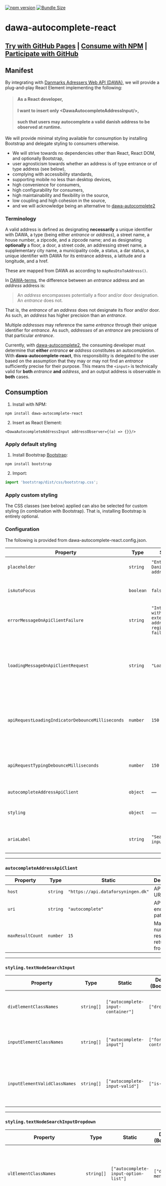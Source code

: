 [![npm version](https://img.shields.io/npm/v/dawa-autocomplete-react.svg)](https://www.npmjs.com/package/dawa-autocomplete-react)
[![Bundle Size](https://img.shields.io/bundlephobia/min/dawa-autocomplete-react?label=size)](https://bundlephobia.com/result?p=dawa-autocomplete-react)

# dawa-autocomplete-react

## [Try with GitHub Pages](https://steffenhansendev.github.io/dawa-autocomplete-react/index.html) | [Consume with NPM](https://www.npmjs.com/package/dawa-autocomplete-react) | [Participate with GitHub](https://github.com/steffenhansendev/dawa-autocomplete-react)

## Manifest

By integrating with [Danmarks Adressers Web API (DAWA)](https://dawadocs.dataforsyningen.dk/dok/api/autocomplete), we
will provide a
plug-and-play React Element implementing the following:

> #### As a React developer,
>#### I want to insert only &lt;DawaAutocompleteAddressInput/&gt;,
>#### such that users may autocomplete a valid danish address to be observed at runtime.

We will provide minimal styling available for consumption by installing Bootstrap and delegate styling to consumers
otherwise.

- We will strive towards no dependencies other than React, React DOM, and optionally Bootstrap,
- user agnosticism towards whether an address is of type entrance or of type address (see below),
- complying with accessibility standards,
- supporting mobile no less than desktop devices,
- high convenience for consumers,
- high configurability for consumers,
- high maintainability and flexibility in the source,
- low coupling and high cohesion in the source,
- and we will acknowledge being an alternative to [dawa-autocomplete2](https://github.com/SDFIdk/dawa-autocomplete2)

### Terminology

A valid address is defined as designating **necessarily**
a unique identifier with DAWA,
a type (being either *entrance* or *address*),
a street name,
a house number,
a zipcode,
and a zipcode name;
and as designating **optionally**
a floor,
a door,
a street code,
an addressing street name,
a supplementary city name,
a municipality code,
a status,
a dar status,
a unique identifier with DAWA for its entrance address,
a latitude and a longitude,
and a href.

These are mapped from DAWA as according to `mapResDtoToAddress()`.

In [DAWA-terms](https://dawadocs.dataforsyningen.dk/dok/api/adgangsadresse), the difference between an *entrance*
address and an *address* address is:

> An *address* encompasses potentially a floor and/or door designation. An *entrance* does not.

That is, the *entrance* of an *address* does not designate its floor and/or door. As such, an *address* has higher
precision than an *entrance*.

Multiple *addresses* may reference the same *entrance* through their unique identifier for *entrance*. As such,
*addresses* of an *entrance* are precisions of that particular *entrance*.

Currently, with [dawa-autocomplete2](https://github.com/SDFIdk/dawa-autocomplete2), the consuming developer must
determine that **either** *entrance* **or** *address* constitutes an autocompletion. With **dawa-autocomplete-react**,
this responsibility is delegated to the user based on the assumption that they may or may not find an *entrance*
sufficiently precise for their purpose. This means the `<input>` is technically valid for **both** *entrance* **and**
*address*, and an output address is observable in **both** cases.

## Consumption

1) Install with NPM:

```shell
npm install dawa-autocomplete-react
```

2) Insert as React Element:

```tsx
<DawaAutocompleteAddressInput addressObserver={(a) => {}}/>
```

### Apply default styling

1) Install Bootstrap [Bootstrap](https://getbootstrap.com):

```shell
npm install bootstrap
```

2) Import:

```ts
import 'bootstrap/dist/css/bootstrap.css';
```
### Apply custom styling

The CSS classes (see below) applied can also be selected for custom styling (in combination with Bootstrap).
That is, installing Bootstrap is entirely optional.

### Configuration

The following is provided from dawa-autocomplete-react.config.json.

| Property                                         | Type      | Static                                                 | Description                                                                                      |
|--------------------------------------------------|-----------|--------------------------------------------------------|--------------------------------------------------------------------------------------------------|
| `placeholder`                                    | `string`  | `"Enter Danish address ..."`                           | Displayed in the input when empty                                                                |
| `isAutoFocus`                                    | `boolean` | `false`                                                | Whether the input is rendered in focus                                                           |
| `errorMessageOnApiClientFailure`                 | `string`  | `"Integration with external address registry failed."` | Displayed in the disabled input when API requests fail                                           |
| `loadingMessageOnApiClientRequest`               | `string`  | `"Loading"`                                            | Displayed as a single dropdown option while awaiting API response. Suffixed with animated " ..." |
| `apiRequestLoadingIndicatorDebounceMilliseconds` | `number`  | `150`                                                  | Delay (ms) before showing loading message while awaiting API response                            |
| `apiRequestTypingDebounceMilliseconds`           | `number`  | `150`                                                  | Delay (ms) before dispatching API requests triggered by typing input                             |
| `autocompleteAddressApiClient`                   | `object`  | —                                                      | API client configuration                                                                         |
| `styling`                                        | `object`  | —                                                      | Class names for styling the HTML elements                                                        |
| `ariaLabel`                                      | `string`  | `"Search input"`                                       | Accessibility label for the `<input`> element                                                    |

---

### `autocompleteAddressApiClient`

| Property         | Type     | Static                             | Description                                 |
|------------------|----------|------------------------------------|---------------------------------------------|
| `host`           | `string` | `"https://api.dataforsyningen.dk"` | API host URL                                |
| `uri`            | `string` | `"autocomplete"`                   | API endpoint path                           |
| `maxResultCount` | `number` | `15`                               | Maximum number of results returned from API |

---

### `styling.textNodeSearchInput`

| Property                      | Type       | Static                             | Default (Bootstrap) | Description                                               |
|-------------------------------|------------|------------------------------------|---------------------|-----------------------------------------------------------|
| `divElementClassNames`        | `string[]` | `["autocomplete-input-container"]` | `["dropdown"]`      | Class names for the `<div>` enclosing the `<input>`       |
| `inputElementClassNames`      | `string[]` | `["autocomplete-input"]`           | `["form-control"]`  | Class names for the input `<input>` element itself        |
| `inputElementValidClassNames` | `string[]` | `["autocomplete-input-valid"]`     | `["is-valid"]`      | Class names applied when a non-null Address is observable |

---

### `styling.textNodeSearchInputDropdown`

| Property                        | Type       | Static                                     | Default (Bootstrap)  | Description                                                                      |
|---------------------------------|------------|--------------------------------------------|----------------------|----------------------------------------------------------------------------------|
| `ulElementClassNames`           | `string[]` | `["autocomplete-input-option-list"]`       | `["dropdown-menu"]`  | Class names for the `<ul>` element making up the dropdown options menu           |
| `liElementsClassNames`          | `string[]` | `["autocomplete-input-option"]`            | `["dropdown-item"]`  | Class names for `<li>` elements making up the dropdown menu options              |
| `liElementsActiveClassNames`    | `string[]` | `["autocomplete-input-option-active"]`     | `["active"]`         | Class names applied to the `<li>` elements currently select via keyboard up/down |
| `liElementsMouseOverClassNames` | `string[]` | `["autocomplete-input-option-mouse-over"]` | `["bg-dark-subtle"]` | Class names applied to the `<li>` elements currently hovered over with a cursor  |

---

Consumers may opt in overrides for each property selectively via the `configurationOverride` prop of
`DawaAutoCompleteAddressInput`. For `styling`, only the Bootstrap classes are overridden.

For instance, a danish translation may look as such:
```tsx
<DawaAutocompleteAddressInput 
        configurationOverride={{
            placeholder: "Søg efter dansk adresse ...",
            loadingMessageOnApiClientRequest: "Søger",
            errorMessageOnApiClientFailure: "Integrationsfejl opstod.",
            ariaLabel: "Søgefelt",
        }}
        addressObserver={(a) => {}}
/>
```

## Participation

This is a free and open sourced project. Participation is encouraged!

#### [GitHub Issues](https://github.com/steffenhansendev/dawa-autocomplete-react/issues)

Clone:

```shell
git clone https://github.com/steffenhansendev/dawa-autocomplete-react.git
```

Lint and transpile to `out/src`:

```shell
npm run build
```

Lint and transpile to `out/src`, bundle the GitHub Pages demo at `out/test/index.html`:

```shell
npm run bundleDemo
```

Lint and transpile to `out/src`, bundle the GitHub Pages demo at `out/test/index.html`, and re-bundle with changes:

```shell
npm run watchDemo
```

### Contribution guidelines

- Appreciate the manifest
- Compartmentalize by feature and domain, rather than by technology or architecture
    - That is, no dedicated directories for hooks, components, etc.
- Document behavior with automated tests before refactoring
- Appreciate the dependencies between `src/configuration`, `src/core` `src/infrastructure`, `src/shared`, and `/src`
    - That is, `src/core` may depend only on `src/shared`, and `src/shared` on nothing
- Appreciate that searching for addresses is modeled generically in
  `src/core/text-node-search`
    - That is, `/src/core/text-node-search` is address-agnostic
- Consider contributions to the README itself
